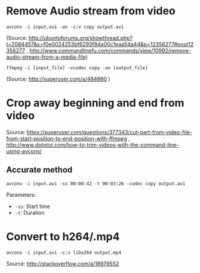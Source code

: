 # Remove Audio stream from video

    avconv -i input.avi -an -c:v copy output.avi

(Source: http://ubuntuforums.org/showthread.php?t=2084457&s=f0e0024253bf6293f84a00c1eaa54a44&p=12356277#post12356277 , http://www.commandlinefu.com/commands/view/10992/remove-audio-stream-from-a-media-file)

    ffmpeg -i [input_file] -vcodec copy -an [output_file]

(Source: http://superuser.com/a/484860 )

# Crop away beginning and end from video

Source: https://superuser.com/questions/377343/cut-part-from-video-file-from-start-position-to-end-position-with-ffmpeg , http://www.dototot.com/how-to-trim-videos-with-the-command-line-using-avconv/

## Accurate method

    avconv -i input.avi -ss 00:00:42 -t 00:03:26 -codec copy output.avi 

Parameters:

- `-ss`: Start time
- `-t`: Duration

# Convert to h264/.mp4

    avconv -i input.avi -c:v libx264 output.mp4

Source: http://stackoverflow.com/a/18979552
